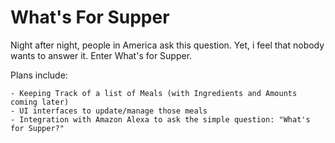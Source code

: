 # What's For Supper

Night after night, people in America ask this question. Yet, i feel that nobody wants to answer it. Enter What's for Supper.

Plans include:

    - Keeping Track of a list of Meals (with Ingredients and Amounts coming later)
    - UI interfaces to update/manage those meals
    - Integration with Amazon Alexa to ask the simple question: "What's for Supper?"